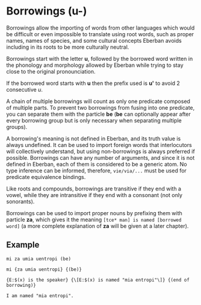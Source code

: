 # Borrowings (u-)

Borrowings allow the importing of words from other languages which would be
difficult or even impossible to translate using root words, such as proper
names, names of species, and some cultural concepts Eberban avoids including
in its roots to be more culturally neutral.

Borrowings start with the letter __u__, followed by the borrowed word written
in the phonology and morphology allowed by Eberban while trying to stay
close to the original pronounciation.

If the borrowed word starts with __u__ then the prefix used is __u'__ to avoid
2 consecutive _u_.

A chain of multiple borrowings will count as only one predicate composed of
multiple parts. To prevent two borrowings from fusing into one predicate, you
can separate them with the particle __be__ (__be__ can optionally appear after
every borrowing group but is only necessary when separating multiple groups).

A borrowing's meaning is not defined in Eberban, and its truth value is always 
undefined. It can be used to import foreign words that interlocutors will 
collectively understand, but using non-borrowings is always preferred if
possible. Borrowings can have any number of arguments, and since it is not
defined in Eberban, each of them is considered to be a generic atom. No type
inference can be informed, therefore, `vie/via/...` must be used for predicate
equivalence bindings.

Like roots and compounds, borrowings are transitive if they end with a vowel,
while they are intransitive if they end with a consonant (not only sonorants).

Borrowings can be used to import proper nouns by prefixing them with particle
__za__, which gives it the meaning `[tce* man] is named [borrowed word]` (a
more complete explanation of __za__ will be given at a later chapter).

## Example

```gloss
mi za umia uentropi (be)

mi {za umia uentropi} {(be)}

{E:$(x) is the speaker} {\[E:$(x) is named "mia entropi"\]} {(end of borrowing)}

I am named "mia entropi".
```
